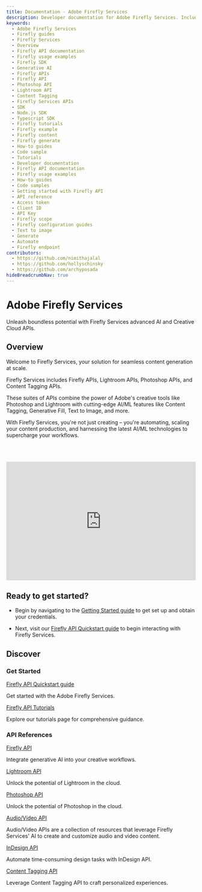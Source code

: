 ```yaml
---
title: Documentation - Adobe Firefly Services
description: Developer documentation for Adobe Firefly Services. Includes getting started guides, tutorials and SDK details.
keywords:
  - Adobe Firefly Services
  - Firefly guides
  - Firefly Services
  - Overview
  - Firefly API documentation
  - Firefly usage examples
  - Firefly SDK
  - Generative AI
  - Firefly APIs
  - Firefly API
  - Photoshop API
  - Lightroom API
  - Content Tagging
  - Firefly Services APIs
  - SDK
  - Node.js SDK
  - Typescript SDK
  - Firefly tutorials
  - Firefly example
  - Firefly content
  - Firefly generate
  - How-to guides  
  - Code sample
  - Tutorials
  - Developer documentation
  - Firefly API documentation
  - Firefly usage examples
  - How-to guides
  - Code samples
  - Getting started with Firefly API
  - API reference
  - Access token
  - Client ID
  - API Key
  - Firefly scope
  - Firefly configuration guides
  - Text to image
  - Generate
  - Automate
  - Firefly endpoint
contributors:
  - https://github.com/nimithajalal
  - https://github.com/hollyschinsky
  - https://github.com/archyposada
hideBreadcrumbNav: true
---
```


<Hero slots="heading, text" background="rgb(233, 80, 80)"/>

# Adobe Firefly Services

Unleash boundless potential with Firefly Services advanced AI and Creative Cloud APIs.

## Overview

Welcome to Firefly Services, your solution for seamless content generation at scale.

Firefly Services includes Firefly APIs, Lightroom APIs, Photoshop APIs, and Content Tagging APIs.

These suites of APIs combine the power of Adobe's creative tools like Photoshop and Lightroom with cutting-edge AI/ML features like Content Tagging, Generative Fill, Text to Image, and more.

With Firefly Services, you're not just creating – you're automating, scaling your content production, and harnessing the latest AI/ML technologies to supercharge your workflows.

<br/><br/>
<div style="display: flex; justify-content: center;"> <iframe width="560" height="315" src="https://adobe.ly/ffs-overview" title="Introduction to Adobe Express Add-ons" frameborder="0" allow="accelerometer; autoplay; clipboard-write; encrypted-media; gyroscope; picture-in-picture; web-share" allowfullscreen></iframe> </div>

## Ready to get started?

- Begin by navigating to the [Getting Started guide](./get-started.md) to get set up and obtain your credentials.

- Next, visit our [Firefly API Quickstart guide](../firefly-api/guides/index.md) to begin interacting with Firefly Services.

## Discover

<DiscoverBlock slots="heading, link, text"/>

### Get Started

[Firefly API Quickstart guide](../firefly-api/guides/index.md)

Get started with the Adobe Firefly Services.

<DiscoverBlock slots="link, text"/>

[Firefly API Tutorials](../firefly-api/guides/how-tos/firefly-generate-image-api-tutorial.md)

Explore our tutorials page for comprehensive guidance.

<DiscoverBlock slots="heading, link, text"/>

### API References

[Firefly API](../firefly-api/)

Integrate generative AI into your creative workflows.

<DiscoverBlock slots="link, text"/>

[Lightroom API](../lightroom/)

Unlock the potential of Lightroom in the cloud.

<DiscoverBlock slots="link, text"/>

[Photoshop API](../photoshop/)

Unlock the potential of Photoshop in the cloud.

<DiscoverBlock slots="link, text"/>

[Audio/Video API](../audio-video-api/)

Audio/Video APIs are a collection of resources that leverage Firefly Services' AI to create and customize audio and video content.

<DiscoverBlock slots="link, text"/>

[InDesign API](../indesign-apis/)

Automate time-consuming design tasks with InDesign API.

<DiscoverBlock slots="link, text"/>

[Content Tagging API](https://experienceleague.adobe.com/docs/experience-platform/intelligent-services/content-commerce-ai/overview.html)

Leverage Content Tagging API to craft personalized experiences.

<br/><br/><br/><br/>
